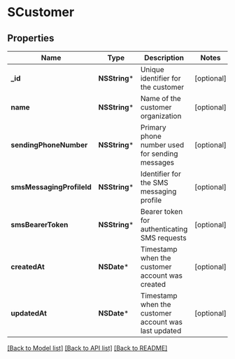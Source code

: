 # SCustomer

## Properties
Name | Type | Description | Notes
------------ | ------------- | ------------- | -------------
**_id** | **NSString*** | Unique identifier for the customer | [optional] 
**name** | **NSString*** | Name of the customer organization | [optional] 
**sendingPhoneNumber** | **NSString*** | Primary phone number used for sending messages | [optional] 
**smsMessagingProfileId** | **NSString*** | Identifier for the SMS messaging profile | [optional] 
**smsBearerToken** | **NSString*** | Bearer token for authenticating SMS requests | [optional] 
**createdAt** | **NSDate*** | Timestamp when the customer account was created | [optional] 
**updatedAt** | **NSDate*** | Timestamp when the customer account was last updated | [optional] 

[[Back to Model list]](../README.md#documentation-for-models) [[Back to API list]](../README.md#documentation-for-api-endpoints) [[Back to README]](../README.md)


